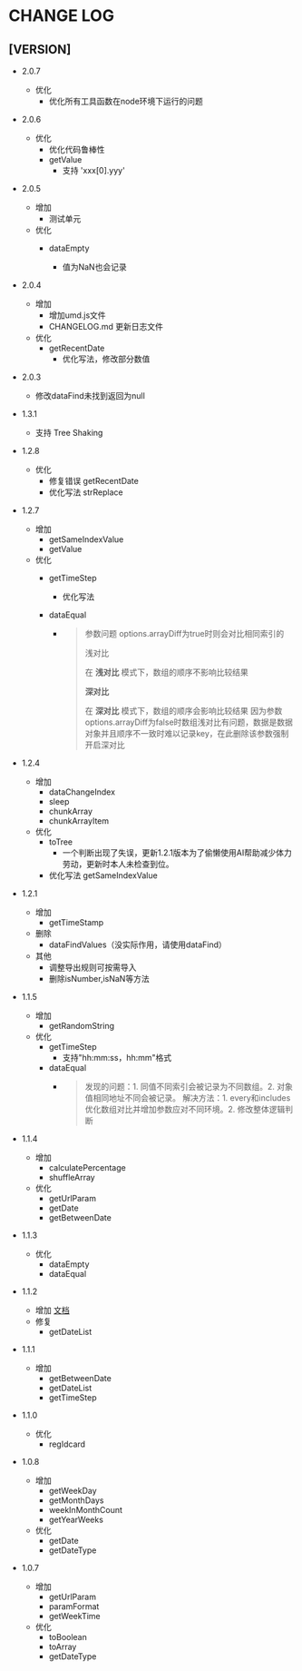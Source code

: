 # CHANGE LOG

## [VERSION]

* 2.0.7

  * 优化
    * 优化所有工具函数在node环境下运行的问题
* 2.0.6

  * 优化
    * 优化代码鲁棒性
    * getValue
      * 支持 'xxx[0].yyy'
* 2.0.5

  * 增加
    * 测试单元
  * 优化
    * dataEmpty

      * 值为NaN也会记录
* 2.0.4

  * 增加
    * 增加umd.js文件
    * CHANGELOG.md 更新日志文件
  * 优化
    * getRecentDate
      * 优化写法，修改部分数值
* 2.0.3

  * 修改dataFind未找到返回为null
* 1.3.1

  * 支持 Tree Shaking
* 1.2.8

  * 优化
    * 修复错误 getRecentDate
    * 优化写法 strReplace
* 1.2.7

  * 增加
    * getSameIndexValue
    * getValue
  * 优化
    * getTimeStep

      * 优化写法
    * dataEqual

      * > 参数问题
        > options.arrayDiff为true时则会对比相同索引的
        >
        > 浅对比
        >
        > 在 **浅对比** 模式下，数组的顺序不影响比较结果
        >
        > **深对比**
        >
        > 在 **深对比** 模式下，数组的顺序会影响比较结果
        > 因为参数options.arrayDiff为false时数组浅对比有问题，数据是数据对象并且顺序不一致时难以记录key，在此删除该参数强制开启深对比
        >
* 1.2.4

  * 增加
    * dataChangeIndex
    * sleep
    * chunkArray
    * chunkArrayItem
  * 优化
    * toTree
      * 一个判断出现了失误，更新1.2.1版本为了偷懒使用AI帮助减少体力劳动，更新时本人未检查到位。
    * 优化写法 getSameIndexValue
* 1.2.1

  * 增加
    * getTimeStamp
  * 删除
    * dataFindValues（没实际作用，请使用dataFind）
  * 其他
    * 调整导出规则可按需导入
    * 删除isNumber,isNaN等方法
* 1.1.5

  * 增加
    * getRandomString
  * 优化
    * getTimeStep
      * 支持"hh:mm:ss，hh:mm"格式
    * dataEqual
      * > 发现的问题：1. 同值不同索引会被记录为不同数组。2. 对象值相同地址不同会被记录。
        > 解决方法：1. every和includes优化数组对比并增加参数应对不同环境。2. 修改整体逻辑判断
        >
* 1.1.4

  * 增加
    * calculatePercentage
    * shuffleArray
  * 优化
    * getUrlParam
    * getDate
    * getBetweenDate
* 1.1.3

  * 优化
    * dataEmpty
    * dataEqual
* 1.1.2

  * 增加 [文档](https://yourhhh.github.io/zztoolDocument/ "点击打开")
  * 修复
    * getDateList
* 1.1.1

  * 增加
    * getBetweenDate
    * getDateList
    * getTimeStep
* 1.1.0

  * 优化
    * regIdcard
* 1.0.8

  * 增加
    * getWeekDay
    * getMonthDays
    * weekInMonthCount
    * getYearWeeks
  * 优化
    * getDate
    * getDateType
* 1.0.7

  * 增加
    * getUrlParam
    * paramFormat
    * getWeekTime
  * 优化
    * toBoolean
    * toArray
    * getDateType
